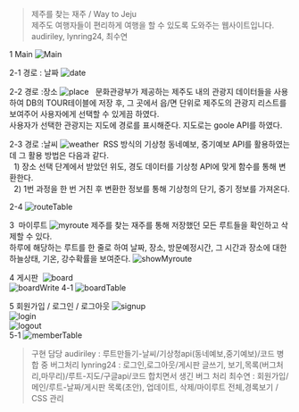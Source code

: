 ﻿>제주를 찾는 재주 / Way to Jeju <br>
>제주도 여행자들이 편리하게 여행을 할 수 있도록 도와주는 웹사이트입니다. <br>
>audiriley, lynring24, 최수연

1 Main
![Main](./capture/main.gif)

2-1 경로 : 날짜
![date](./capture/date.png)

2-2 경로 :장소
![place](./capture/map.png)
&nbsp;&nbsp;문화관광부가 제공하는 제주도 내의 관광지 데이터들을 사용하여 DB의 TOUR테이블에 저장 후, 그 곳에서 읍/면 단위로 제주도의 관광지 리스트를 보여주어 사용자에게 선택할 수 있게끔 하였다.<br>
사용자가 선택한 관광지는 지도에 경로를 표시해준다. 지도로는 goole API를 하였다. <br>

2-3 경로 :날씨
![weather](./capture/showWeather.png)
  RSS 방식의 기상청 동네예보, 중기예보 API를 활용하였는데 그 활용 방법은 다음과 같다.<br>
  &nbsp;&nbsp;1) 장소 선택 단계에서 받았던 위도, 경도 데이터를 기상청 API에 맞게 함수를 통해 변환한다.<br>
  &nbsp;&nbsp;2) 1번 과정을 한 번 거친 후 변환한 정보를 통해 기상청의 단기, 중기 정보를 가져온다.</dd>

2-4 
![routeTable](./capture/routeTable.png)

3  마이루트 
![myroute](./capture/myroute.png)
제주를 찾는 재주를 통해 저장했던 모든 루트들을 확인하고 삭제할 수 있다.<br>
하루에 해당하는 루트를 한 줄로 하여 날짜, 장소, 방문예정시간, 그 시간과 장소에 대한 하늘상태, 기온, 강수확률을 보여준다.
![showMyroute](./capture/showMyroute.png)

4 게시판 
![board](./capture/board.png)<br>
![boardWrite](./capture/boardWrite.png)
4-1
![boardTable](./capture/boardTable.png)

5 회원가입 / 로그인 / 로그아웃
![signup](./capture/signup.png)<br>
![login](./capture/login.png)<br>
![logout](./capture/logoutCheck.png)<br>
5-1
![memberTable](./capture/memberTable.png)

>구현 담당
>audiriley : 루트만들기-날씨/기상청api(동네예보,중기예보)/코드 병합 중 버그처리 
>lynring24 :  로그인,로그아웃/게시판 글쓰기, 보기,목록(버그처리,마무리)/루트-지도/구글api/코드 합치면서 생긴 버그 처리
>최수연 : 회원가입/메인/루트-날짜/게시판 목록(초안), 업데이트, 삭제/마이루트 전체,경록보기 / CSS 관리
